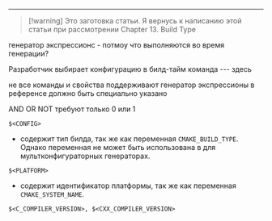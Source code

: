 ___

>[!warning] Это заготовка статьи.
>Я вернусь к написанию этой статьи при рассмотрении Chapter 13. Build Type

генератор экспрессионс - потмоу что выполняются во время генерации?

Разработчик выбирает конфигурацию в билд-тайм
команда --- здесь

не все команды и свойства поддерживают генератор экспрессионы
в референсе должно быть специально указано

AND OR NOT требуют только 0 или 1

`$<CONFIG>`
- содержит тип билда, так же как переменная `CMAKE_BUILD_TYPE`. Однако переменная не может быть использована в для мультконфигураторных генераторах.

`$<PLATFORM>`
- содержит идентификатор платформы, так же как переменная `CMAKE_SYSTEM_NAME`. 

`$<C_COMPILER_VERSION>, $<CXX_COMPILER_VERSION>`



